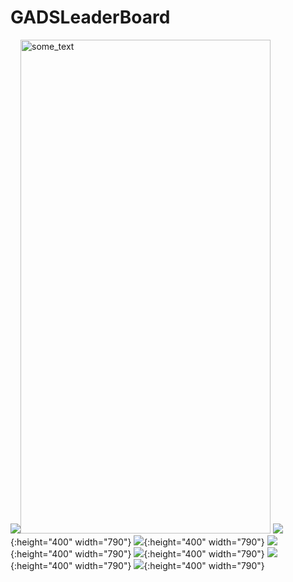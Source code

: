 # GADSLeaderBoard
![](images/one.jpeg)<img src="images/one.jpeg" width="400" height="790" alt="some_text">
![](images/two.jpeg){:height="400" width="790"}
![](images/three.jpeg){:height="400" width="790"}
![](images/four.jpeg){:height="400" width="790"}
![](images/five.jpeg){:height="400" width="790"}
![](images/six.jpeg){:height="400" width="790"}
![](images/seven.jpeg){:height="400" width="790"}
